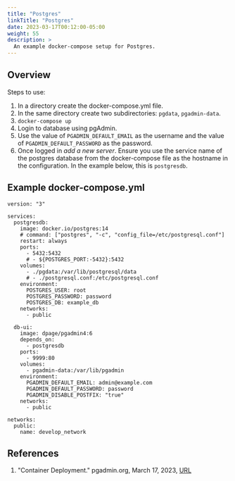 ```yaml
---
title: "Postgres"
linkTitle: "Postgres"
date: 2023-03-17T00:12:00-05:00
weight: 55
description: >
  An example docker-compose setup for Postgres.
---
```


## Overview

Steps to use:

1.  In a directory create the docker-compose.yml file.
1.  In the same directory create two subdirectories: `pgdata`, `pgadmin-data`.
1.  `docker-compose up`
1.  Login to database using pgAdmin.
1.  Use the value of `PGADMIN_DEFAULT_EMAIL` as the username and the value of
    `PGADMIN_DEFAULT_PASSWORD` as the password.
1.  Once logged in _add a new server_.  Ensure you use the service name of the
    postgres database from the docker-compose file as the hostname in the
    configuration.  In the example below, this is `postgresdb`.

## Example docker-compose.yml

```docker
version: "3"

services:
  postgresdb:
    image: docker.io/postgres:14
    # command: ["postgres", "-c", "config_file=/etc/postgresql.conf"]
    restart: always
    ports:
      - 5432:5432
      # - ${POSTGRES_PORT:-5432}:5432
    volumes:
      - ./pgdata:/var/lib/postgresql/data
      # - ./postgresql.conf:/etc/postgresql.conf
    environment:
      POSTGRES_USER: root
      POSTGRES_PASSWORD: password
      POSTGRES_DB: example_db
    networks:
      - public

  db-ui:
    image: dpage/pgadmin4:6
    depends_on: 
      - postgresdb
    ports:
      - 9999:80
    volumes:
      - pgadmin-data:/var/lib/pgadmin
    environment:
      PGADMIN_DEFAULT_EMAIL: admin@example.com
      PGADMIN_DEFAULT_PASSWORD: password
      PGADMIN_DISABLE_POSTFIX: "true"
    networks:
      - public

networks:
  public:
    name: develop_network
```

## References


<!-- Format for online resources: -->
<!-- Author Last Name, First Name. “Title of Work.” Title of Site, Sponsor or -->
<!-- Publisher (include only if different from website title or author), Date of -->
<!-- Publication or Update Date, URL. Accessed Date (only if no date of publication -->
<!-- or update date). -->

1. "Container Deployment."  pgadmin.org, March 17, 2023, [URL](https://www.pgadmin.org/docs/pgadmin4/6.21/container_deployment.html)
